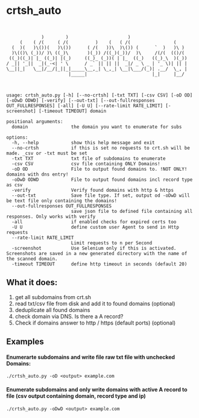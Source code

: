 # crtsh_auto

```


             )        )                      )                     
     (    ( /(     ( /(          )    (   ( /(                (    
  (  )(   )\())(   )\())      ( /(   ))\  )\()) (      `  )   )\ ) 
  )\(()\ (_))/ )\ ((_)\       )(_)) /((_)(_))/  )\     /(/(  (()/( 
 ((_)((_)| |_ ((_)| |(_)     ((_)_ (_))( | |_  ((_)   ((_)_\  )(_))
/ _|| '_||  _|(_-<| ' \      / _` || || ||  _|/ _ \ _ | '_ \)| || |
\__||_|   \__|/__/|_||_|_____\__,_| \_,_| \__|\___/(_)| .__/  \_, |
                       |_____|                        |_|     |__/ 



usage: crtsh_auto.py [-h] [--no-crtsh] [-txt TXT] [-csv CSV] [-oD OD] [-oDwD ODWD] [-verify] [--out-txt] [--out-fullresponses OUT_FULLRESPONSES] [-all] [-U U] [--rate-limit RATE_LIMIT] [-screenshot] [-timeout TIMEOUT] domain

positional arguments:
  domain                the domain you want to enumerate for subs

options:
  -h, --help            show this help message and exit
  --no-crtsh            if this is set no requests to crt.sh will be made. _csv or -txt must be set
  -txt TXT              txt file of subdomains to enumerate
  -csv CSV              csv file containing ONLY Domains!
  -oD OD                File to output found domains to. !NOT ONLY! domains with dns entry!
  -oDwD ODWD            File to output found domains incl record type as csv
  -verify               Verify found domains with http & https
  --out-txt             Save file type. If set, output od -oDwD will be text file only containing the domains!
  --out-fullresponses OUT_FULLRESPONSES
                        save json file to defined file containing all responses. Only works with verify
  -all                  if enabled checks for expired certs too
  -U U                  define custom user Agent to send in Http requests
  --rate-limit RATE_LIMIT
                        Limit requests to n per Second
  -screenshot           Use Selenium only if this is activated. Screenshots are saved in a new generated directory with the name of the scanned domain.
  -timeout TIMEOUT      define http timeout in seconds (default 20)

```
## What it does:

1. get all subdomains from crt.sh
2. read txt/csv file from disk and add it to found domains (optional)
3. deduplicate all found domains
4. check domain via DNS. Is there a A record? 
5. Check if domains answer to http / https (default ports) (optional)

## Examples

#### Enumerarte subdomains and write file raw txt file with unchecked Domains:

```
./crtsh_auto.py -oD <output> example.com
```

#### Enumerate subdomains and only write domains with active A record to file (csv output containing domain, record type and ip)
```
./crtsh_auto.py -oDwD <output> example.com
```




